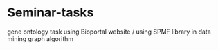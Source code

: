 # Seminar-tasks
gene ontology task using Bioportal website / using SPMF library in data mining graph algorithm
